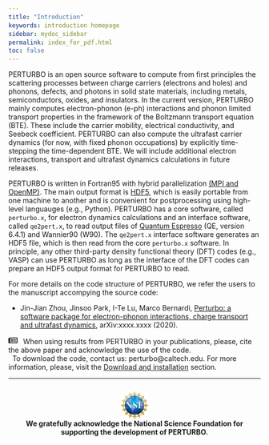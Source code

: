 ```yaml
---
title: "Introduction"
keywords: introduction homepage 
sidebar: mydoc_sidebar
permalink: index_for_pdf.html
toc: false
---
```


PERTURBO is an open source software to compute from first principles the scattering processes between charge carriers (electrons and holes) and phonons, defects, and photons in solid state materials, including metals, semiconductors, oxides, and insulators. In the current version, PERTURBO mainly computes electron-phonon (e-ph) interactions and phonon limited transport properties in the framework of the Boltzmann transport equation (BTE). These include the carrier mobility, electrical conductivity, and Seebeck coefficient. PERTURBO can also compute the ultrafast carrier dynamics (for now, with fixed phonon occupations) by explicitly time-stepping the time-dependent BTE. We will include additional electron interactions, transport and ultrafast dynamics calculations in future releases.

PERTURBO is written in Fortran95 with hybrid parallelization <a href="https://www.open-mpi.org" target="_blank">(MPI and OpenMP)</a>. The main output format is <a href="https://portal.hdfgroup.org/display/HDF5/Introduction+to+HDF5" target="_blank">HDF5</a>, which is easily portable from one machine to another and is convenient for postprocessing using high-level languauges (e.g., Python).  PERTURBO has a core software, called `perturbo.x`, for electron dynamics calculations and an interface software, called `qe2pert.x`, to read output files of <a href="https://www.quantum-espresso.org" target="_blank">Quantum Espresso</a> (QE, version 6.4.1) and Wannier90 (W90). The `qe2pert.x` interface software generates an HDF5 file, which is then read from the core `perturbo.x` software. In principle, any other third-party density functional theory (DFT) codes (e.g., VASP) can use PERTURBO as long as the interface of the DFT codes can prepare an HDF5 output format for PERTURBO to read.

For more details on the code structure of PERTURBO, we refer the users to the manuscript accompying the source code: 

- Jin-Jian Zhou, Jinsoo Park, I-Te Lu, Marco Bernardi, <a href="https://arxiv.org/abs/1608.03514" target="_blank">Perturbo: a software package for electron-phonon interactions, charge transport and ultrafast dynamics</a>, arXiv:xxxx.xxxx (2020).

<div markdown="span" class="alert alert-warning" role="alert">
<img src="images/newspaper-regular.svg" style="width:3.5%;margin-top:0.1%" >
&nbsp;
When using results from PERTURBO in your publications, please, cite the above paper and acknowledge the use of the code.
</div>


<div class="alert alert-success" role="alert"><i class="fa fa-download fa-lg"></i>
&nbsp;  To download the code, contact us:  <i class="fa fa-envelope-o"></i> perturbo@caltech.edu. For more information, please, visit the <a href="mydoc_installation.html">Download and installation</a> section. </div>

<hr>

<img src="images/NSF_logo.png" style="width:11%;margin-top:5%;margin-left: auto;margin-right: auto; display: block" >

<div style="text-align: center">
<b>
We gratefully acknowledge the National Science Foundation for supporting the development of PERTURBO.
</b>
</div>
